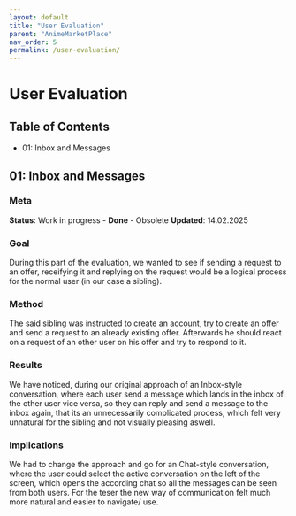 ```yaml
---
layout: default
title: "User Evaluation"
parent: "AnimeMarketPlace"
nav_order: 5
permalink: /user-evaluation/
---
```


# User Evaluation
## Table of Contents
- 01: Inbox and Messages

## 01: Inbox and Messages

### Meta
**Status**: Work in progress - **Done** - Obsolete
**Updated**: 14.02.2025

### Goal
During this part of the evaluation, we wanted to see if sending a request to an offer, receifying it and replying on the request would be a logical process for the normal user (in our case a sibling).

### Method
The said sibling was instructed to create an account, try to create an offer and send a request to an already existing offer. Afterwards he should react on a request of an other user on his offer and try to respond to it.

### Results
We have noticed, during our original approach of an Inbox-style conversation, where each user send a message which lands in the inbox of the other user vice versa, so they can reply and send a message to the inbox again, that its an unnecessarily complicated process, which felt very unnatural for the sibling and not visually pleasing aswell.

### Implications

We had to change the approach and go for an Chat-style conversation, where the user could select the active conversation on the left of the screen, which opens the according chat so all the messages can be seen from both users. For the teser the new way of communication felt much more natural and easier to navigate/ use. 